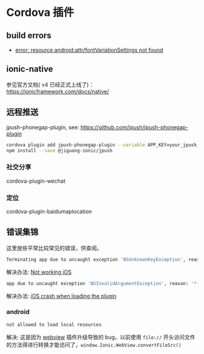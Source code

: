 # Cordova 插件

## build errors

- [error: resource android:attr/fontVariationSettings not found](https://github.com/crosswalk-project/cordova-plugin-crosswalk-webview/issues/205#issuecomment-371669478)

## ionic-native

参见官方文档( v4 已经正式上线了)：  
https://ionicframework.com/docs/native/

## 远程推送

jpush-phonegap-plugin, see: https://github.com/jpush/jpush-phonegap-plugin

```bash
cordova plugin add jpush-phonegap-plugin --variable APP_KEY=your_jpush_appkey
npm install --save @jiguang-ionic/jpush
```

### 社交分享

cordova-plugin-wechat

### 定位

cordova-plugin-baidumaplocation

## 错误集锦

这里放些平常比较常见的错误，供查阅。

```bash
Terminating app due to uncaught exception 'NSUnknownKeyException', reason: '[<WKWebViewConfiguration 0x7fb1d960cd00> setValue:forUndefinedKey:]: this class is not key value coding-compliant for the key _requiresUserActionForMediaPlayback
```

解决办法: [Not working iOS](https://github.com/katzer/cordova-plugin-background-mode/issues/406)

```bash
app due to uncaught exception 'NSInvalidArgumentException', reason: '*** -[NSURL URLByAppendingPathComponent:isDirectory:]: component, components, or pathExtension cannot be nil.'
```

解决办法: [iOS crash when loading the plugin](https://github.com/nordnet/cordova-hot-code-push/issues/128)

### android

```bash
not allowed to load local resources
```

解决: 这是因为 [webview](https://www.npmjs.com/package/cordova-plugin-ionic-webview) 插件升级导致的 bug，以前使用 `file://` 开头访问文件的方法得进行转换才能访问了，`window.Ionic.WebView.convertFileSrc()`  
